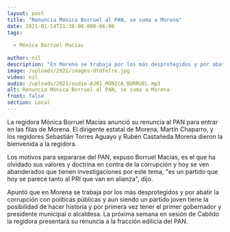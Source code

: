 ```yaml
---
layout: post
title: "Renuncia Mónica Borruel al PAN, se suma a Morena"
date: 2021-01-14T21:38:00.000-06:00
tags:
  
  - Mónica Borruel Macías
  
author: nil
description: "En Morena se trabaja por los más desprotegidos y por abatir la corrupción con políticas públicas"
image: /uploads/2021/images-dfdfefre.jpg
video: nil
audio: /uploads/2021/audio-AJ01_MONICA_BURRUEL.mp3
alt: Renuncia Mónica Borruel al PAN, se suma a Morena
front: false
section: Local
---
```


La regidora Mónica Borruel Macías anunció su renuncia al PAN para entrar en las filas de Morena. El dirigente estatal de Morena, Martín Chaparro, y los regidores Sebastián Torres Aguayo y Rubén Castañeda Morena dieron la bienvenida a la regidora.

Los motivos para separarse del PAN, expuso Borruel Macías, es el que ha olvidado sus valores y doctrina en contra de la corrupción y hoy se ven abanderados que tienen investigaciones por este tema, "es un partido que hoy se parece tanto al PRI que van en alianza", dijo. 

Apuntó que en Morena se trabaja por los más desprotegidos y por abatir la corrupción con políticas públicas y aun siendo un partido joven tiene la posibilidad de hacer historia y por primera vez tener el primer gobernador y presidente municipal o alcaldesa. La próxima semana en sesión de Cabildo la regidora presentará su renuncia a la fracción edilicia del PAN.